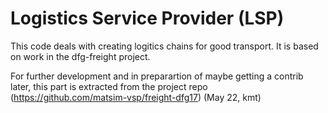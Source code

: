 # Logistics Service Provider (LSP)

This code deals with creating logitics chains for good transport. 
It is based on work in the dfg-freight project.

For further development and in preparartion of maybe getting a contrib later, this part is extracted from the project repo (https://github.com/matsim-vsp/freight-dfg17) (May 22, kmt)

